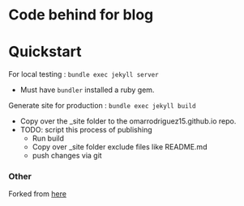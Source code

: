 # Code behind for blog  

# Quickstart
For local testing : `bundle exec jekyll server`
* Must have `bundler` installed a ruby gem.

Generate site for production : `bundle exec jekyll build`
* Copy over the _site folder to the omarrodriguez15.github.io repo.
* TODO: script this process of publishing
   * Run build
   * Copy over _site folder exclude files like README.md
   * push changes via git

### Other
Forked from [here](https://github.com/renyuanz/leonids/)